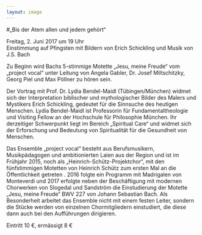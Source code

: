 ```yaml
---
layout: image
---
```


\#„Bis der Atem allen und jedem gehört“ 

Freitag, 2. Juni 2017 um 19 Uhr  
Einstimmung auf Pfingsten 
mit Bildern von Erich Schickling und Musik von J.S. Bach 

Zu Beginn wird Bachs 5-stimmige Motette „Jesu, meine Freude“ vom „project vocal“ unter Leitung von Angela Gabler, Dr. Josef Miltschitzky, Georg Piel und Max Pöllner zu hören sein.

Der Vortrag mit Prof. Dr. Lydia Bendel-Maidl (Tübingen/München) widmet sich der Interpretation biblischer und mythologischer Bilder des Malers und Mystikers Erich Schickling, gedeutet für die Sinnsuche des heutigen Menschen. Lydia Bendel-Maidl ist Professorin für Fundamentaltheologie und Visiting Fellow an der Hochschule für Philosophie München. Ihr derzeitiger Schwerpunkt liegt im Bereich „Spiritual Care“ und widmet sich der Erforschung und Bedeutung von Spiritualität für die Gesundheit von Menschen.

Das Ensemble „project vocal“ besteht  aus Berufsmusikern, Musikpädagogen und ambitionierten Laien aus der  Region und ist im Frühjahr 2015, noch als „Heinrich-Schütz-Projektchor“,  mit den fünfstimmigen Motetten von Heinrich Schütz zum ersten Mal an die Öffentlichkeit getreten . 2016 folgte ein Programm mit Madrigalen von Monteverdi und 2017 erfolgte neben der Beschäftigung mit modernen Chorwerken von Slogedal und Sandström die Einstudierung der Motette „Jesu, meine Freude“ BWV 227 von Johann Sebastian Bach. Als Besonderheit arbeitet das Ensemble nicht mit einem festen Leiter, sondern die Stücke werden von einzelnen Chormitgliedern einstudiert, die diese dann auch bei den Aufführungen dirigieren.

Eintritt 10 €, ermässigt 8 €
